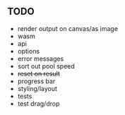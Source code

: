 ## TODO

- render output on canvas/as image
- wasm
- api
- options
- error messages
- sort out pool speed
- ~~reset on result~~
- progress bar
- styling/layout
- tests
- test drag/drop
